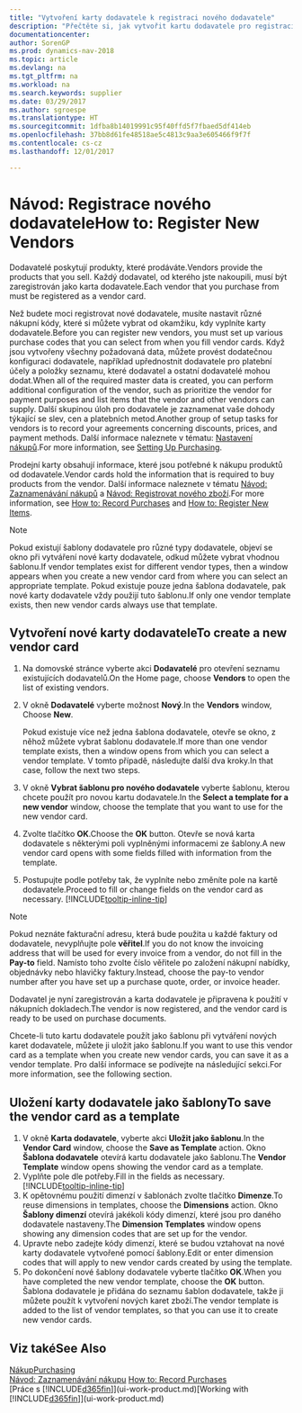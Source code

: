 ```yaml
---
title: "Vytvoření karty dodavatele k registraci nového dodavatele"
description: "Přečtěte si, jak vytvořit kartu dodavatele pro registraci nového dodavatele nebo zásobitele."
documentationcenter: 
author: SorenGP
ms.prod: dynamics-nav-2018
ms.topic: article
ms.devlang: na
ms.tgt_pltfrm: na
ms.workload: na
ms.search.keywords: supplier
ms.date: 03/29/2017
ms.author: sgroespe
ms.translationtype: HT
ms.sourcegitcommit: 1dfba8b14019991c95f40ffd5f7fbaed5df414eb
ms.openlocfilehash: 37bb8d61fe48518ae5c4813c9aa3e605466f9f7f
ms.contentlocale: cs-cz
ms.lasthandoff: 12/01/2017

---
```

# <a name="how-to-register-new-vendors"></a><span data-ttu-id="0f7ae-103">Návod: Registrace nového dodavatele</span><span class="sxs-lookup"><span data-stu-id="0f7ae-103">How to: Register New Vendors</span></span>
<span data-ttu-id="0f7ae-104">Dodavatelé poskytují produkty, které prodáváte.</span><span class="sxs-lookup"><span data-stu-id="0f7ae-104">Vendors provide the products that you sell.</span></span> <span data-ttu-id="0f7ae-105">Každý dodavatel, od kterého jste nakoupili, musí být zaregistrován jako karta dodavatele.</span><span class="sxs-lookup"><span data-stu-id="0f7ae-105">Each vendor that you purchase from must be registered as a vendor card.</span></span>

<span data-ttu-id="0f7ae-106">Než budete moci registrovat nové dodavatele, musíte nastavit různé nákupní kódy, které si můžete vybrat od okamžiku, kdy vyplníte karty dodavatele.</span><span class="sxs-lookup"><span data-stu-id="0f7ae-106">Before you can register new vendors, you must set up various purchase codes that you can select from when you fill vendor cards.</span></span> <span data-ttu-id="0f7ae-107">Když jsou vytvořeny všechny požadovaná data, můžete provést dodatečnou konfiguraci dodavatele, například upřednostnit dodavatele pro platební účely a položky seznamu, které dodavatel a ostatní dodavatelé mohou dodat.</span><span class="sxs-lookup"><span data-stu-id="0f7ae-107">When all of the required master data is created, you can perform additional configuration of the vendor, such as prioritize the vendor for payment purposes and list items that the vendor and other vendors can supply.</span></span> <span data-ttu-id="0f7ae-108">Další skupinou úloh pro dodavatele je zaznamenat vaše dohody týkající se slev, cen a platebních metod.</span><span class="sxs-lookup"><span data-stu-id="0f7ae-108">Another group of setup tasks for vendors is to record your agreements concerning discounts, prices, and payment methods.</span></span> <span data-ttu-id="0f7ae-109">Další informace naleznete v tématu: [Nastavení nákupů](purchasing-setup-purchasing.md).</span><span class="sxs-lookup"><span data-stu-id="0f7ae-109">For more information, see [Setting Up Purchasing](purchasing-setup-purchasing.md).</span></span>

<span data-ttu-id="0f7ae-110">Prodejní karty obsahují informace, které jsou potřebné k nákupu produktů od dodavatele.</span><span class="sxs-lookup"><span data-stu-id="0f7ae-110">Vendor cards hold the information that is required to buy products from the vendor.</span></span> <span data-ttu-id="0f7ae-111">Další informace naleznete v tématu [Návod: Zaznamenávání nákupů](purchasing-how-record-purchases.md) a [Návod: Registrovat nového zboží](inventory-how-register-new-items.md).</span><span class="sxs-lookup"><span data-stu-id="0f7ae-111">For more information, see [How to: Record Purchases](purchasing-how-record-purchases.md) and [How to: Register New Items](inventory-how-register-new-items.md).</span></span>

> [!NOTE]  
>   <span data-ttu-id="0f7ae-112">Pokud existují šablony dodavatele pro různé typy dodavatele, objeví se okno při vytváření nové karty dodavatele, odkud můžete vybrat vhodnou šablonu.</span><span class="sxs-lookup"><span data-stu-id="0f7ae-112">If vendor templates exist for different vendor types, then a window appears when you create a new vendor card from where you can select an appropriate template.</span></span> <span data-ttu-id="0f7ae-113">Pokud existuje pouze jedna šablona dodavatele, pak nové karty dodavatele vždy použijí tuto šablonu.</span><span class="sxs-lookup"><span data-stu-id="0f7ae-113">If only one vendor template exists, then new vendor cards always use that template.</span></span>

## <a name="to-create-a-new-vendor-card"></a><span data-ttu-id="0f7ae-114">Vytvoření nové karty dodavatele</span><span class="sxs-lookup"><span data-stu-id="0f7ae-114">To create a new vendor card</span></span>
1. <span data-ttu-id="0f7ae-115">Na domovské stránce vyberte akci **Dodavatelé** pro otevření seznamu existujících dodavatelů.</span><span class="sxs-lookup"><span data-stu-id="0f7ae-115">On the Home page, choose **Vendors** to open the list of existing vendors.</span></span>  
2. <span data-ttu-id="0f7ae-116">V okně **Dodavatelé** vyberte možnost **Nový**.</span><span class="sxs-lookup"><span data-stu-id="0f7ae-116">In the **Vendors** window, Choose **New**.</span></span>

    <span data-ttu-id="0f7ae-117">Pokud existuje více než jedna šablona dodavatele, otevře se okno, z něhož můžete vybrat šablonu dodavatele.</span><span class="sxs-lookup"><span data-stu-id="0f7ae-117">If more than one vendor template exists, then a window opens from which you can select a vendor template.</span></span> <span data-ttu-id="0f7ae-118">V tomto případě, následujte další dva kroky.</span><span class="sxs-lookup"><span data-stu-id="0f7ae-118">In that case, follow the next two steps.</span></span>
3. <span data-ttu-id="0f7ae-119">V okně **Vybrat šablonu pro nového dodavatele** vyberte šablonu, kterou chcete použít pro novou kartu dodavatele.</span><span class="sxs-lookup"><span data-stu-id="0f7ae-119">In the **Select a template for a new vendor** window, choose the template that you want to use for the new vendor card.</span></span>
4. <span data-ttu-id="0f7ae-120">Zvolte tlačítko **OK**.</span><span class="sxs-lookup"><span data-stu-id="0f7ae-120">Choose the **OK** button.</span></span> <span data-ttu-id="0f7ae-121">Otevře se nová karta dodavatele s některými poli vyplněnými informacemi ze šablony.</span><span class="sxs-lookup"><span data-stu-id="0f7ae-121">A new vendor card opens with some fields filled with information from the template.</span></span>
5. <span data-ttu-id="0f7ae-122">Postupujte podle potřeby tak, že vyplníte nebo změníte pole na kartě dodavatele.</span><span class="sxs-lookup"><span data-stu-id="0f7ae-122">Proceed to fill or change fields on the vendor card as necessary.</span></span> [!INCLUDE[tooltip-inline-tip](includes/tooltip-inline-tip_md.md)]

> [!NOTE]  
>   <span data-ttu-id="0f7ae-123">Pokud neznáte fakturační adresu, která bude použita u každé faktury od dodavatele, nevyplňujte pole **věřitel**.</span><span class="sxs-lookup"><span data-stu-id="0f7ae-123">If you do not know the invoicing address that will be used for every invoice from a vendor, do not fill in the **Pay-to** field.</span></span> <span data-ttu-id="0f7ae-124">Namísto toho zvolte číslo věřitele po založení nákupní nabídky, objednávky nebo hlavičky faktury.</span><span class="sxs-lookup"><span data-stu-id="0f7ae-124">Instead, choose the pay-to vendor number after you have set up a purchase quote, order, or invoice header.</span></span>

<span data-ttu-id="0f7ae-125">Dodavatel je nyní zaregistrován a karta dodavatele je připravena k použití v nákupních dokladech.</span><span class="sxs-lookup"><span data-stu-id="0f7ae-125">The vendor is now registered, and the vendor card is ready to be used on purchase documents.</span></span>

<span data-ttu-id="0f7ae-126">Chcete-li tuto kartu dodavatele použít jako šablonu při vytváření nových karet dodavatele, můžete ji uložit jako šablonu.</span><span class="sxs-lookup"><span data-stu-id="0f7ae-126">If you want to use this vendor card as a template when you create new vendor cards, you can save it as a vendor template.</span></span> <span data-ttu-id="0f7ae-127">Pro další informace se podívejte na následující sekci.</span><span class="sxs-lookup"><span data-stu-id="0f7ae-127">For more information, see the following section.</span></span>

## <a name="to-save-the-vendor-card-as-a-template"></a><span data-ttu-id="0f7ae-128">Uložení karty dodavatele jako šablony</span><span class="sxs-lookup"><span data-stu-id="0f7ae-128">To save the vendor card as a template</span></span>
1. <span data-ttu-id="0f7ae-129">V okně **Karta dodavatele**, vyberte akci **Uložit jako šablonu**.</span><span class="sxs-lookup"><span data-stu-id="0f7ae-129">In the **Vendor Card** window, choose the **Save as Template** action.</span></span> <span data-ttu-id="0f7ae-130">Okno **Šablona dodavatele** otevírá kartu dodavatele jako šablonu.</span><span class="sxs-lookup"><span data-stu-id="0f7ae-130">The **Vendor Template** window opens showing the vendor card as a template.</span></span>
2. <span data-ttu-id="0f7ae-131">Vyplňte pole dle potřeby.</span><span class="sxs-lookup"><span data-stu-id="0f7ae-131">Fill in the fields as necessary.</span></span> [!INCLUDE[tooltip-inline-tip](includes/tooltip-inline-tip_md.md)]
3. <span data-ttu-id="0f7ae-132">K opětovnému použití dimenzí v šablonách zvolte tlačítko **Dimenze**.</span><span class="sxs-lookup"><span data-stu-id="0f7ae-132">To reuse dimensions in templates, choose the **Dimensions** action.</span></span> <span data-ttu-id="0f7ae-133">Okno **Šablony dimenzí** otevírá jakékoli kódy dimenzí, které jsou pro daného dodavatele nastaveny.</span><span class="sxs-lookup"><span data-stu-id="0f7ae-133">The **Dimension Templates** window opens showing any dimension codes that are set up for the vendor.</span></span>
4. <span data-ttu-id="0f7ae-134">Upravte nebo zadejte kódy dimenzí, které se budou vztahovat na nové karty dodavatele vytvořené pomocí šablony.</span><span class="sxs-lookup"><span data-stu-id="0f7ae-134">Edit or enter dimension codes that will apply to new vendor cards created by using the template.</span></span>
5. <span data-ttu-id="0f7ae-135">Po dokončení nové šablony dodavatele vyberte tlačítko **OK**.</span><span class="sxs-lookup"><span data-stu-id="0f7ae-135">When you have completed the new vendor template, choose the **OK** button.</span></span>  
   <span data-ttu-id="0f7ae-136">Šablona dodavatele je přidána do seznamu šablon dodavatele, takže ji můžete použít k vytvoření nových karet zboží.</span><span class="sxs-lookup"><span data-stu-id="0f7ae-136">The vendor template is added to the list of vendor templates, so that you can use it to create new vendor cards.</span></span>

## <a name="see-also"></a><span data-ttu-id="0f7ae-137">Viz také</span><span class="sxs-lookup"><span data-stu-id="0f7ae-137">See Also</span></span>
[<span data-ttu-id="0f7ae-138">Nákup</span><span class="sxs-lookup"><span data-stu-id="0f7ae-138">Purchasing</span></span>](purchasing-manage-purchasing.md)  
<span data-ttu-id="0f7ae-139">[Návod: Zaznamenávání nákupu](purchasing-how-record-purchases.md) </span><span class="sxs-lookup"><span data-stu-id="0f7ae-139">[How to: Record Purchases](purchasing-how-record-purchases.md) </span></span>  
<span data-ttu-id="0f7ae-140">[Práce s [!INCLUDE[d365fin](includes/d365fin_md.md)]](ui-work-product.md)</span><span class="sxs-lookup"><span data-stu-id="0f7ae-140">[Working with [!INCLUDE[d365fin](includes/d365fin_md.md)]](ui-work-product.md)</span></span>  

